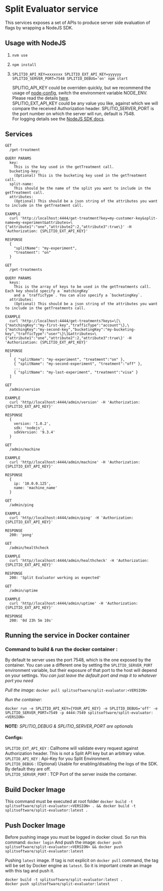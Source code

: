 # Split Evaluator service

This services exposes a set of APIs to produce server side evaluation of flags by wrapping a NodeJS SDK.

## Usage with NodeJS

1. `nvm use`
2. `npm install`
3. `SPLITIO_API_KEY=xxxxxxx SPLITIO_EXT_API_KEY=yyyyyy SPLITIO_SERVER_PORT=7548 SPLITIO_DEBUG='on' npm start`

   SPLITIO_API_KEY could be overriden quickly, but we recommend the usage of [node-config](https://github.com/lorenwest/node-config#quick-start),
   switch the environment variable NODE_ENV. Please read the details [here](https://github.com/lorenwest/node-config#quick-start).  
   SPLITIO_EXT_API_KEY could be any value you like, against which we will compare the received Authorization header.
   SPLITIO_SERVER_PORT is the port number on which the server will run, default is 7548.  
   For logging details see the [NodeJS SDK docs](https://docs.split.io/docs/nodejs-sdk-overview#section-logging).  

## Services

    GET
      /get-treatment

    QUERY PARAMS
      key:
        This is the key used in the getTreatment call.
      bucketing-key:
        (Optional) This is the bucketing key used in the getTreatment call.
      split-name:
        This should be the name of the split you want to include in the getTreatment call.
      attributes:
        (Optional) This should be a json string of the attributes you want to include in the getTreatment call.

    EXAMPLE
      curl 'http://localhost:4444/get-treatment?key=my-customer-key&split-name=my-experiment&attributes=\{"attribute1":"one","attribute2":2,"attribute3":true\}' -H 'Authorization: {SPLITIO_EXT_API_KEY}'

    RESPONSE
      {
        "splitName": "my-experiment",
        "treatment": "on"
      }

    GET
      /get-treatments

    QUERY PARAMS
      keys:
        This is the array of keys to be used in the getTreatments call. Each key should specify a `matchingKey` 
        and a `trafficType`. You can also specify a `bucketingKey`.
      attributes:
        (Optional) This should be a json string of the attributes you want to include in the getTreatments call.

    EXAMPLE
      curl 'http://localhost:4444/get-treatments?keys=\[\{"matchingKey":"my-first-key","trafficType":"account"\},\{"matchingKey":"my-second-key","bucketingKey":"my-bucketing-key","trafficType":"user"\}\]&attributes=\{"attribute1":"one","attribute2":2,"attribute3":true\}' -H 'Authorization: {SPLITIO_EXT_API_KEY}'

    RESPONSE
      [
        { "splitName": "my-experiment", "treatment":"on" },
        { "splitName": "my-second-experiment", "treatment":"off" },
        ...
        { "splitName": "my-last-experiment", "treatment":"visa" }
      ]

    GET 
      /admin/version

    EXAMPLE 
      curl 'http//localhost:4444/admin/version' -H 'Authorization: {SPLITIO_EXT_API_KEY}'
      
    RESPONSE
      {
        version: '1.0.2',
        sdk: 'nodejs',
        sdkVersion: '9.3.4'
      }

    GET 
      /admin/machine

    EXAMPLE 
      curl 'http//localhost:4444/admin/machine' -H 'Authorization: {SPLITIO_EXT_API_KEY}'
      
    RESPONSE
      {
        ip: '10.0.0.125',
        name: 'machine_name'
      }
    
    GET 
      /admin/ping

    EXAMPLE 
      curl 'http//localhost:4444/admin/ping' -H 'Authorization: {SPLITIO_EXT_API_KEY}'
      
    RESPONSE
      200: 'pong'
    
    GET 
      /admin/healthcheck

    EXAMPLE 
      curl 'http//localhost:4444/admin/healthcheck' -H 'Authorization: {SPLITIO_EXT_API_KEY}'
      
    RESPONSE
      200: 'Split Evaluator working as expected'

    GET 
      /admin/uptime

    EXAMPLE 
      curl 'http//localhost:4444/admin/uptime' -H 'Authorization: {SPLITIO_EXT_API_KEY}'
      
    RESPONSE
      200: '0d 23h 5m 10s'


## Running the service in Docker container

### Command to build & run the docker container :
By default te server uses the port 7548, which is the one exposed by the container.
You can use a different one by setting the `SPLITIO_SERVER_PORT` environment variable,
but their exposure of that port to the host will depend on your settings.
_You can just leave the default port and map it to whatever port you need_

*Pull the image:* `docker pull splitsoftware/split-evaluator:<VERSION>`  

*Run the container:*  

```shell
docker run -e SPLITIO_API_KEY={YOUR_API_KEY} -e SPLITIO_DEBUG='off' -e SPLITIO_SERVER_PORT=7549 -p 4444:7549 splitsoftware/split-evaluator:<VERSION>
```

**NOTE:** *SPLITIO_DEBUG & SPLITIO_SERVER_PORT are optionals*

#### Configs:
`SPLITIO_EXT_API_KEY` : Callhome will validate every request against Authorization header. This is not a Split API key but an arbitrary value.  
`SPLITIO_API_KEY` : Api-Key for you Split Environment.  
`SPLITIO_DEBUG` : (Optional) Usable for enabling/disabling the logs of the SDK. By default they are off.  
`SPLITIO_SERVER_PORT` :  TCP Port of the server inside the container.

## Build Docker Image
This command must be executed at root folder
`docker build -t splitsoftware/split-evaluator:<VERSION> . && docker build -t splitsoftware/split-evaluator:latest .`

## Push Docker Image
Before pushing image you must be logged in docker cloud. So run this command:
`docker login`
And push the image:
`docker push splitsoftware/split-evaluator:<VERSION> && docker push splitsoftware/split-evaluator:latest`

Pushing `latest` image. If tag is not explicit on `docker pull` command, the tag will be set by Docker engine as `latest`. So it is important create an image with this tag and push it.

```shell
docker build -t splitsoftware/split-evaluator:latest .
docker push splitsoftware/split-evaluator:latest
```
